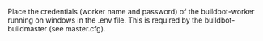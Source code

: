 Place the credentials (worker name and password) of the buildbot-worker running on windows in the .env file.
This is required by the buildbot-buildmaster (see master.cfg).
